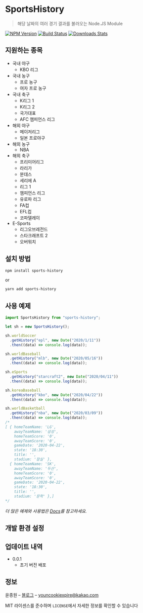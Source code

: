 # SportsHistory
> 해당 날짜의 여러 경기 결과를 불러오는 Node.JS Module

[![NPM Version][npm-image]][npm-url]
[![Build Status][travis-image]][travis-url]
[![Downloads Stats][npm-downloads]][npm-url]

## 지원하는 종목
* 국내 야구
  * KBO 리그
* 국내 농구
  * 프로 농구
  * 여자 프로 농구
* 국내 축구
  * K리그 1
  * K리그 2
  * 국가대표
  * AFC 챔피언스 리그
* 해외 야구
  * 메이저리그
  * 일본 프로야구
* 해외 농구
  * NBA
* 해외 축구
  * 프리미어리그
  * 라리가
  * 분데스
  * 세리에 A
  * 리그 1
  * 챔피언스 리그
  * 유로파 리그
  * FA컵
  * EFL컵
  * 코파델레이
* E-Sports
  * 리그오브레전드
  * 스타크래프트 2
  * 오버워치


## 설치 방법
```sh
npm install sports-history
```
or
```sh
yarn add sports-history
```

## 사용 예제

```javascript
import SportsHistory from "sports-history";

let sh = new SportsHistory();

sh.worldSoccer
  .getHistory("epl", new Date("2020/1/11"))
  .then((data) => console.log(data));

sh.worldBaseball
  .getHistory("mlb", new Date("2020/05/16"))
  .then((data) => console.log(data));

sh.eSports
  .getHistory("starcraft2", new Date("2020/04/11"))
  .then((data) => console.log(data));

sh.koreaBaseball
  .getHistory("kbo", new Date("2020/04/22"))
  .then((data) => console.log(data));

sh.worldBasketball
  .getHistory("nba", new Date("2020/03/09"))
  .then((data) => console.log(data));
/*
[ { homeTeamName: 'LG',
    awayTeamName: '삼성',
    homeTeamScore: '0',
    awayTeamScore: '0',
    gameDate: '2020-04-22',
    state: '18:30',
    title: '',
    stadium: '잠실' },
  { homeTeamName: 'SK',
    awayTeamName: '두산',
    homeTeamScore: '0',
    awayTeamScore: '0',
    gameDate: '2020-04-22',
    state: '18:30',
    title: '',
    stadium: '문학' },]
*/
```
_더 많은 예제와 사용법은 [Docs][wiki]를 참고하세요._

## 개발 환경 설정



## 업데이트 내역

* 0.0.1
    * 초기 버전 배포

## 정보

윤종원 – [블로그](https://velog.io/@jeffyoun) – youncookiexpire@kakao.com

MIT 라이센스를 준수하며 ``LICENSE``에서 자세한 정보를 확인할 수 있습니다

<!-- Markdown link & img dfn's -->
[npm-image]: https://img.shields.io/npm/v/datadog-metrics.svg?style=flat-square
[npm-url]: https://npmjs.org/package/datadog-metrics
[npm-downloads]: https://img.shields.io/npm/dm/datadog-metrics.svg?style=flat-square
[travis-image]: https://travis-ci.org/korECM/SportsHistory.svg?branch=master
[travis-url]: https://travis-ci.org/korECM/SportsHistory
[wiki]: https://korecm.github.io/SportsHistory/
